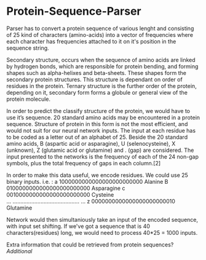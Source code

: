 # Protein-Sequence-Parser
Parser has to convert a protein sequence of various lenght and consisting of 25 kind of characters (amino-acids) into a vector of frequencies where each character has frequencies attached to it on it's position in the sequence string.

Secondary structure, occurs when the sequence of amino acids are linked by hydrogen bonds, which are responsible for protein bending, and forming shapes such as alpha-helixes and beta-sheets. These shapes form the secondary protein structures. This structure is dependant on order of residues in the protein. Ternary structure is the further order of the protein, depending on it, secondary form forms a globule or general view of the protein molecule. 

In order to predict the classify structure of the protein, we would have to  use it’s sequence. 20 standard  amino acids may be encountered in a protein sequence. Structure of protein in this form is not the most efficient, and would not suit for our neural network inputs. The input at each residue has to be coded as a letter out of an alphabet of 25. Beside the 20 standard amino acids, B (aspartic acid or asparagine), U (selenocysteine), X (unknown), Z (glutamic acid or glutamine) and . (gap) are considered. The input presented to the networks is the frequency of each of the 24 non-gap symbols, plus the total frequency of gaps in each column.[2] 

In order to make this data useful, we encode residues. We could use 25 binary inputs. i.e. : 
a 1000000000000000000000000 Alanine 
B 0100000000000000000000000 Asparagine 
c 0010000000000000000000000 Cysteine  
… ……………………………………. … 
z 0000000000000000000000010 Glutamine 
 
Network would then simultaniously take an input of the encoded sequence, with input set shifting. If we've got a sequence that is 40 characters(residues) long, we would need to process 40*25 = 1000 inputs. 



Extra information that could be retrieved from protein sequences? *Additional*
